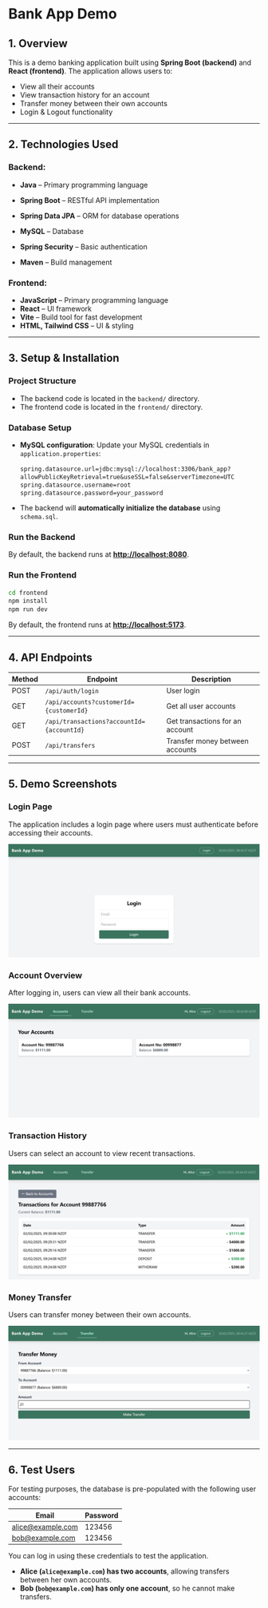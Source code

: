 # **Bank App Demo**

## 1. Overview

This is a demo banking application built using **Spring Boot (backend)** and **React (frontend)**. The application allows users to:

- View all their accounts
- View transaction history for an account
- Transfer money between their own accounts
- Login & Logout functionality
---
## 2. Technologies Used

### Backend:

- **Java** – Primary programming language

- **Spring Boot** – RESTful API implementation

- **Spring Data JPA** – ORM for database operations

- **MySQL** – Database

- **Spring Security** – Basic authentication

- **Maven** – Build management

### Frontend:

- **JavaScript** – Primary programming language
- **React** – UI framework
- **Vite** – Build tool for fast development
- **HTML, Tailwind CSS** – UI & styling

---
## 3. Setup & Installation

### Project Structure

- The backend code is located in the `backend/` directory.
- The frontend code is located in the `frontend/` directory.

### Database Setup

- **MySQL configuration**: Update your MySQL credentials in `application.properties`:
  ```properties
  spring.datasource.url=jdbc:mysql://localhost:3306/bank_app?allowPublicKeyRetrieval=true&useSSL=false&serverTimezone=UTC
  spring.datasource.username=root
  spring.datasource.password=your_password
  ```
- The backend will **automatically initialize the database** using `schema.sql`.

### Run the Backend

By default, the backend runs at **[http://localhost:8080](http://localhost:8080)**.

### Run the Frontend

```bash
cd frontend
npm install
npm run dev
```

By default, the frontend runs at **[http://localhost:5173](http://localhost:5173)**.


---
## 4. API Endpoints


| Method | Endpoint           | Description |
| ------ | ------------------ | ----------- |
| POST   | `/api/auth/login`  | User login  |
| GET    | `/api/accounts?customerId={customerId}` | Get all user accounts |
| GET    | `/api/transactions?accountId={accountId}` | Get transactions for an account |
| POST   | `/api/transfers`                          | Transfer money between accounts |

---
## 5. Demo Screenshots

### Login Page
The application includes a login page where users must authenticate before accessing their accounts.

![Login Page](docs/login-page.png)

### Account Overview
After logging in, users can view all their bank accounts.

![Account Overview](docs/account-overview.png)

### Transaction History
Users can select an account to view recent transactions.

![Transaction History](docs/transaction-history.png)

### Money Transfer
Users can transfer money between their own accounts.

![Money Transfer](docs/money-transfer.png)

---

## 6. Test Users

For testing purposes, the database is pre-populated with the following user accounts:

| Email             | Password | 
| ----------------- | -------- | 
| alice@example.com | 123456   |
| bob@example.com   | 123456   | 

You can log in using these credentials to test the application.
- **Alice (`alice@example.com`) has two accounts**, allowing transfers between her own accounts.
- **Bob (`bob@example.com`) has only one account**, so he cannot make transfers.

